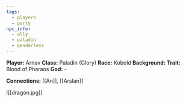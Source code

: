 ```yaml
---
tags:
  - players
  - party
npc_info:
  - ally
  - paladin
  - genderless
---
```

**Player:** Arnav
**Class:** Paladin (Glory)
**Race:** Kobold
**Background:** 
**Trait:** Blood of Pharaos
**God:** -

**Connections:** [[An]], [[Arslan]]

![[dragon.jpg]]